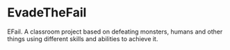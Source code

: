 # EvadeTheFail
EFail. A classroom project based on defeating monsters, humans and other things using different skills and abilities to achieve it.
